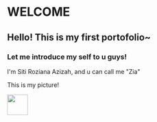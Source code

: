 # WELCOME
## Hello! This is my first portofolio~
### Let me introduce my self to u guys!
I'm Siti Roziana Azizah, and u can call me "Zia"

This is my picture!

<a href="url"><img src="" align="left" height="48" width="48" ></a>
 

